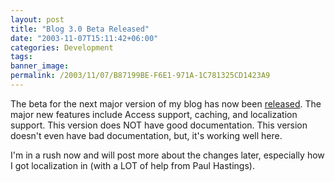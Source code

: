 ```yaml
---
layout: post
title: "Blog 3.0 Beta Released"
date: "2003-11-07T15:11:42+06:00"
categories: Development 
tags: 
banner_image: 
permalink: /2003/11/07/B87199BE-F6E1-971A-1C781325CD1423A9
---
```


The beta for the next major version of my blog has now been <a href="http://www.camdenfamily.com/morpheus/blog/blog3beta.zip">released</a>. The major new features include Access support, caching, and localization support. This version does NOT have good documentation. This version doesn't even have bad documentation, but, it's working well here. 

I'm in a rush now and will post more about the changes later, especially how I got localization in (with a LOT of help from Paul Hastings).